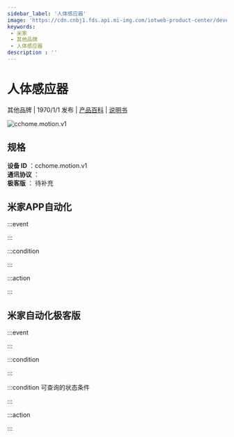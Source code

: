 ```yaml
---
sidebar_label: '人体感应器'
image: 'https://cdn.cnbj1.fds.api.mi-img.com/iotweb-product-center/developer_1574125610562qVbBol5O.png?GalaxyAccessKeyId=AKVGLQWBOVIRQ3XLEW&Expires=9223372036854775807&Signature=7Mlrowp9EMI0AzW2DjIQS4SyngU='
keywords: 
 - 米家
 - 其他品牌
 - 人体感应器
description : ''
---
```

# 人体感应器

其他品牌 | 1970/1/1 发布 | [产品百科](https://home.mi.com/webapp/content/baike/product/index.html?model=cchome.motion.v1/) | [说明书](https://home.mi.com/views/introduction.html?model=cchome.motion.v1&region=cn)

![cchome.motion.v1](https://cdn.cnbj1.fds.api.mi-img.com/iotweb-product-center/developer_1574125610562qVbBol5O.png?GalaxyAccessKeyId=AKVGLQWBOVIRQ3XLEW&Expires=9223372036854775807&Signature=7Mlrowp9EMI0AzW2DjIQS4SyngU=)

## 规格  
> 
**设备 ID** ：cchome.motion.v1  
**通讯协议** ：  
**极客版**  ： 待补充 


## 米家APP自动化  

:::event  

:::

:::condition  

:::

:::action   

:::

## 米家自动化极客版  

:::event  

:::

:::condition  

:::

:::condition 可查询的状态条件  

:::

:::action  

:::

        
